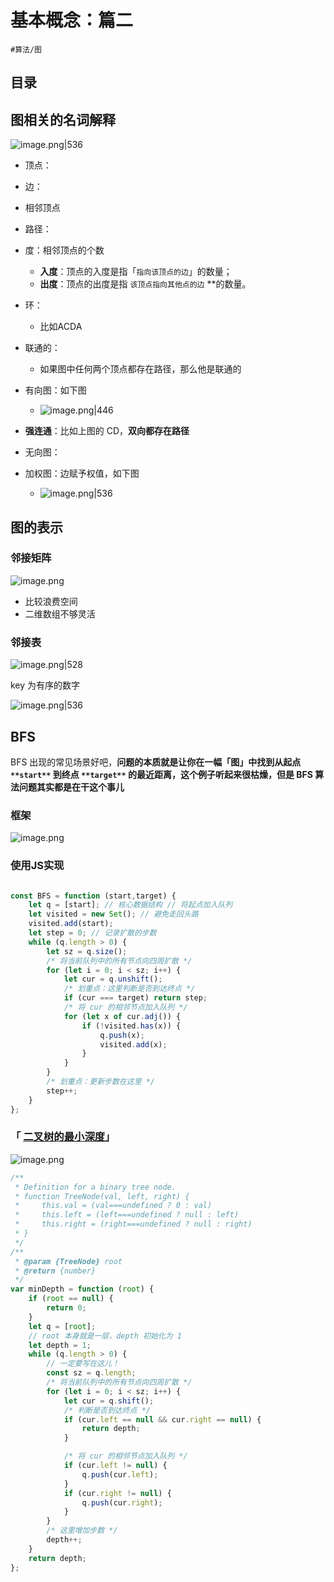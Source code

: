
# 基本概念：篇二

`#算法/图` 


## 目录
<!-- toc -->
 ## 图相关的名词解释 

![image.png|536](https://832-1310531898.cos.ap-beijing.myqcloud.com/611712fb7e1b34b66e3e0188ead2ff46.png)

- 顶点：
- 边：
- 相邻顶点
- 路径：
- 度：相邻顶点的个数
   - **入度**：顶点的入度是指「`指向该顶点的边`」的数量；
   - **出度**：顶点的出度是指 `该顶点指向其他点的边` **的数量。
- 环：
	- 比如ACDA
- 联通的：
	- 如果图中任何两个顶点都存在路径，那么他是联通的
- 有向图：如下图
	- ![image.png|446](https://832-1310531898.cos.ap-beijing.myqcloud.com/3b293445907f9016da14531e019173fc.png)

- **强连通**：比如上图的 CD，**双向都存在路径**
- 无向图：
- 加权图：边赋予权值，如下图
	- ![image.png|536](https://832-1310531898.cos.ap-beijing.myqcloud.com/71ecf6cea14bb69f43cebede23923670.png)

## 图的表示

### 邻接矩阵

![image.png](https://832-1310531898.cos.ap-beijing.myqcloud.com/935ee7a441340946e2456b1230365ca5.png)

- 比较浪费空间
- 二维数组不够灵活

### 邻接表

![image.png|528](https://832-1310531898.cos.ap-beijing.myqcloud.com/082956fbb913d9e6d99640f1442970d6.png)

key 为有序的数字

![image.png|536](https://832-1310531898.cos.ap-beijing.myqcloud.com/766d5b7b869e04a2a86cb81f55cef3fa.png)




## BFS

 
 BFS 出现的常见场景好吧，**问题的本质就是让你在一幅「图」中找到从起点 **`**start**`** 到终点 **`**target**`** 的最近距离，这个例子听起来很枯燥，但是 BFS 算法问题其实都是在干这个事儿**

### 框架

![image.png](https://832-1310531898.cos.ap-beijing.myqcloud.com/8bcf3f8e6da14a73ed2332e7a436ea56.png)

### 使用JS实现

```javascript

const BFS = function (start,target) {
    let q = [start]; // 核心数据结构 // 将起点加入队列
    let visited = new Set(); // 避免走回头路
    visited.add(start);
    let step = 0; // 记录扩散的步数
    while (q.length > 0) {
        let sz = q.size();
        /* 将当前队列中的所有节点向四周扩散 */
        for (let i = 0; i < sz; i++) {
            let cur = q.unshift();
            /* 划重点：这里判断是否到达终点 */
            if (cur === target) return step;
            /* 将 cur 的相邻节点加入队列 */
            for (let x of cur.adj()) {
                if (!visited.has(x)) {
                    q.push(x);
                    visited.add(x);
                }
            }
        }
        /* 划重点：更新步数在这里 */
        step++;
    }
};
```

### 「 [二叉树的最小深度](https://leetcode.cn/problems/minimum-depth-of-binary-tree/)」

![image.png](https://832-1310531898.cos.ap-beijing.myqcloud.com/6656d2174a6e70f869108a874e254ccb.png)

```javascript
/**
 * Definition for a binary tree node.
 * function TreeNode(val, left, right) {
 *     this.val = (val===undefined ? 0 : val)
 *     this.left = (left===undefined ? null : left)
 *     this.right = (right===undefined ? null : right)
 * }
 */
/**
 * @param {TreeNode} root
 * @return {number}
 */
var minDepth = function (root) {
    if (root == null) {
        return 0;
    }
    let q = [root];
    // root 本身就是一层，depth 初始化为 1
    let depth = 1;
    while (q.length > 0) {
        // 一定要写在这儿！
        const sz = q.length;
        /* 将当前队列中的所有节点向四周扩散 */
        for (let i = 0; i < sz; i++) {
            let cur = q.shift();
            /* 判断是否到达终点 */
            if (cur.left == null && cur.right == null) {
                return depth;
            }

            /* 将 cur 的相邻节点加入队列 */
            if (cur.left != null) {
                q.push(cur.left);
            }
            if (cur.right != null) {
                q.push(cur.right);
            }
        }
        /* 这里增加步数 */
        depth++;
    }
    return depth;
};
```
